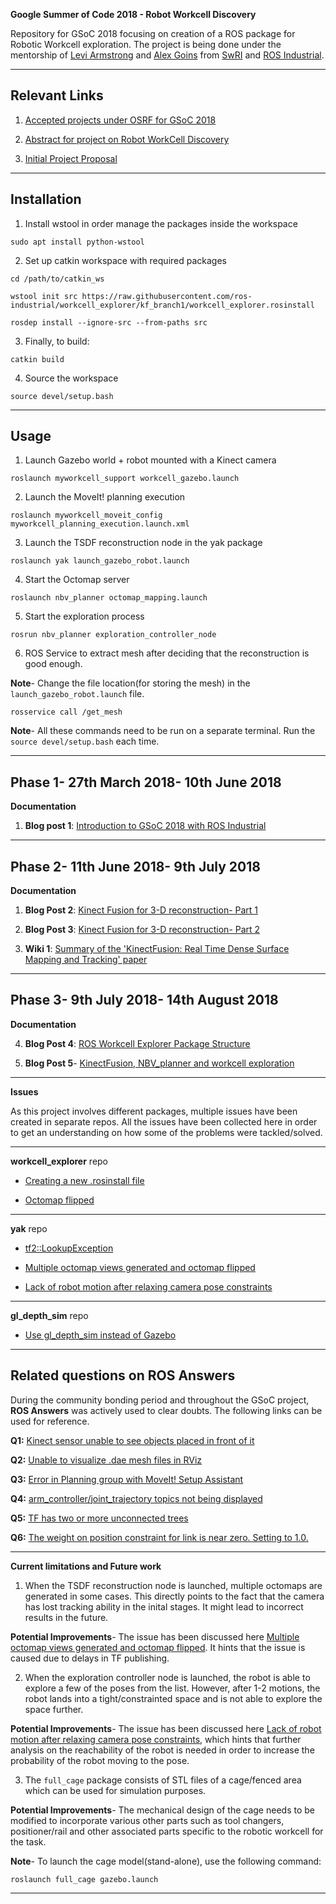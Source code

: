 **Google Summer of Code 2018 - Robot Workcell Discovery**

Repository for GSoC 2018 focusing on creation of a ROS package for Robotic Workcell exploration. The project is being done under the mentorship of [Levi Armstrong](https://github.com/Levi-Armstrong) and [Alex Goins](https://github.com/akgoins) from [SwRI](https://www.swri.org/) and [ROS Industrial](https://rosindustrial.org/).

___

## Relevant Links

1. [Accepted projects under OSRF for GSoC 2018](https://summerofcode.withgoogle.com/organizations/5366449791565824/)

2. [Abstract for project on Robot WorkCell Discovery](https://summerofcode.withgoogle.com/projects/#6587806298669056)

3. [Initial Project Proposal](https://storage.googleapis.com/summerofcode-prod.appspot.com/gsoc/core_project/doc/6641891613868032_1522157594_GSoc_2018_Proposal-_Robot_Work_Cell_Discovery.pdf?Expires=1529053304&GoogleAccessId=summerofcode-prod%40appspot.gserviceaccount.com&Signature=U2SgVkEN%2FIxaRq4FF6QqIs2S5WvuqGawtN6QJQAYX0ONSLfyFtBVDj1R9u3BpiRPyNjgW5pac3OijgJ4y4zkZjFE8hR4AxO8aIlM1qsW6toc4RV3KVMBgvZgd0J2abDJq8ps2gWRhPQ7AyCbNRySzotFP4jZ8CilgEkTSg0CWLFICVAzSFgWoM4gmta5CjA90jatqwXRTReP3jhbmDw0eEMXrh1U9y9hEQ4Pno1xDJXLpri7VW33ML%2FsEOux5iPRPp%2ByO0CNZ8gqPB0K%2F3Qhi6%2FAnQ9O%2FArpoPzrJMaQW3yjEu6uYa57vWau7dVRSk6iI3IqjIJOblxTCcIuLLvhdA%3D%3D)

___

## Installation

1. Install wstool in order manage the packages inside the workspace

~~~
sudo apt install python-wstool
~~~

2. Set up catkin workspace with required packages

~~~
cd /path/to/catkin_ws 

wstool init src https://raw.githubusercontent.com/ros-industrial/workcell_explorer/kf_branch1/workcell_explorer.rosinstall

rosdep install --ignore-src --from-paths src
~~~

3. Finally, to build:

~~~
catkin build
~~~

4. Source the workspace 

~~~
source devel/setup.bash
~~~
___

## Usage

1. Launch Gazebo world + robot mounted with a Kinect camera

~~~
roslaunch myworkcell_support workcell_gazebo.launch 
~~~

2. Launch the MoveIt! planning execution

~~~
roslaunch myworkcell_moveit_config myworkcell_planning_execution.launch.xml
~~~

3. Launch the TSDF reconstruction node in the yak package

~~~
roslaunch yak launch_gazebo_robot.launch
~~~

4. Start the Octomap server 

~~~
roslaunch nbv_planner octomap_mapping.launch
~~~

5. Start the exploration process 

~~~
rosrun nbv_planner exploration_controller_node
~~~

6. ROS Service to extract mesh after deciding that the reconstruction is good enough. 

**Note**- Change the file location(for storing the mesh) in the `launch_gazebo_robot.launch` file. 

~~~
rosservice call /get_mesh
~~~

**Note**- All these commands need to be run on a separate terminal. Run the `source devel/setup.bash` each time. 
___

## Phase 1- 27th March 2018- 10th June 2018

**Documentation**

1. **Blog post 1**: [Introduction to GSoC 2018 with ROS Industrial](https://aadityasaraiya.github.io//blog/2018/07/16/GSoC_2018_with_ROS_Industrial/)

___

## Phase 2- 11th June 2018- 9th July 2018 

**Documentation**

1. **Blog Post 2**: [Kinect Fusion for 3-D reconstruction- Part 1](https://aadityasaraiya.github.io//blog/2018/08/07/Kinect_Fusion_for_3-D_reconstruction_Part_1/)

2. **Blog Post 3**: [Kinect Fusion for 3-D reconstruction- Part 2](https://aadityasaraiya.github.io//blog/2018/08/08/Kinect_Fusion_for_3-D_reconstruction_Part_2/)

3. **Wiki 1**: [Summary of the 'KinectFusion: Real Time Dense Surface Mapping and Tracking' paper](https://github.com/ros-industrial/workcell_explorer/wiki/Summary-of-the-'KinectFusion:-Real-Time-Dense-Surface-Mapping-and-Tracking'-paper)

___

## Phase 3- 9th July 2018- 14th August 2018 

**Documentation**

4. **Blog Post 4**: [ROS Workcell Explorer Package Structure](https://aadityasaraiya.github.io//blog/2018/08/09/ROS_Workcell_Explorer_Package_Structure/)

5. **Blog Post 5**- [KinectFusion, NBV_planner and workcell exploration](https://aadityasaraiya.github.io//blog/2018/08/10/KinectFusion_NBV_planner_and_workcell_exploration/)
___

**Issues**

As this project involves different packages, multiple issues have been created in separate repos. All the issues have been collected here in order to get an understanding on how some of the problems were tackled/solved. 
___

**workcell_explorer** repo

+ [Creating a new .rosinstall file](https://github.com/ros-industrial/workcell_explorer/issues/2)

+ [Octomap flipped](https://github.com/ros-industrial/workcell_explorer/issues/3)
___

**yak** repo

+ [tf2::LookupException](https://github.com/AustinDeric/yak/issues/18)

+ [Multiple octomap views generated and octomap flipped](https://github.com/AustinDeric/yak/issues/20)

+ [Lack of robot motion after relaxing camera pose constraints](https://github.com/AustinDeric/yak/issues/21)
___

**gl_depth_sim** repo

+ [Use gl_depth_sim instead of Gazebo](https://github.com/Jmeyer1292/gl_depth_sim/issues/1)
___

## Related questions on ROS Answers

During the community bonding period and throughout the GSoC project, **ROS Answers** was actively used to clear doubts. The following links can be used for reference. 

**Q1:** [Kinect sensor unable to see objects placed in front of it](https://answers.ros.org/question/290142/kinect-sensor-unable-to-see-objects-placed-in-front-of-it/)

**Q2:** [Unable to visualize .dae mesh files in RViz](https://answers.ros.org/question/290747/unable-to-visualize-dae-mesh-files-in-rviz/)

**Q3:** [Error in Planning group with MoveIt! Setup Assistant](https://answers.ros.org/question/290983/error-in-planning-group-with-moveit-setup-assistant/)

**Q4:** [arm_controller/joint_trajectory topics not being displayed](https://answers.ros.org/question/292214/arm_controllerjoint_trajectory-topics-not-being-displayed/)

**Q5:** [TF has two or more unconnected trees](https://answers.ros.org/question/295359/tf-has-two-or-more-unconnected-trees/)

**Q6:** [The weight on position constraint for link is near zero. Setting to 1.0.](https://answers.ros.org/question/296620/the-weight-on-position-constraint-for-link-is-near-zero-setting-to-10/)
___

**Current limitations and Future work**

1. When the TSDF reconstruction node is launched, multiple octomaps are generated in some cases. This directly points to the fact that the camera has lost tracking ability in the inital stages. It might lead to incorrect results in the future.

**Potential Improvements**- The issue has been discussed here [Multiple octomap views generated and octomap flipped](https://github.com/AustinDeric/yak/issues/20). It hints that the issue is caused due to delays in TF publishing.

2. When the exploration controller node is launched, the robot is able to explore a few of the poses from the list. However, after 1-2 motions, the robot lands into a tight/constrainted space and is not able to explore the space further. 

**Potential Improvements**- The issue has been discussed here [Lack of robot motion after relaxing camera pose constraints](https://github.com/AustinDeric/yak/issues/21), which hints that further analysis on the reachability of the robot is needed in order to increase the probability of the robot moving to the pose. 

3. The `full_cage` package consists of STL files of a cage/fenced area which can be used for simulation purposes. 

**Potential Improvements**- The mechanical design of the cage needs to be modified to incorporate various other parts such as tool changers, positioner/rail and other associated parts specific to the robotic workcell for the task. 

**Note**- To launch the cage model(stand-alone), use the following command:

~~~
roslaunch full_cage gazebo.launch
~~~
___







